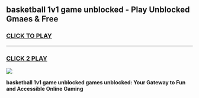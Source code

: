 
## basketball 1v1 game unblocked - Play Unblocked Gmaes & Free
<h3>
<a href="https://news.freeplayer.one?title=basketball_1v1_game_unblocked&ref=23F">CLICK TO PLAY</a></h3>
<hr>

<h3>
<a href="https://news.freeplayer.one?title=basketball_1v1_game_unblocked&ref=23F">CLICK 2 PLAY</a>
  
</h3>

<a href="https://news.freeplayer.one?title=basketball_1v1_game_unblocked&ref=23F/"><img src="https://clearcache.store/games.png"></a>


**basketball 1v1 game unblocked games unblocked: Your Gateway to Fun and Accessible Online Gaming**
